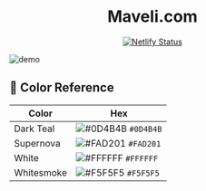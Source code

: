 <h1 align="center">
  Maveli.com 
</h1>

<p align="center">
  <a href="https://maveli-portfolio-ajmal-arjun.netlify.app/" target="_blank">
    <img src="https://api.netlify.com/api/v1/badges/1963b488-7b78-48c9-9e2d-6fb5e47ab3af/deploy-status" alt="Netlify Status" />
  </a>
</p>



![demo](https://raw.githubusercontent.com/bchiang7/v4/main/src/images/demo.png)


## 🎨 Color Reference

| Color          | Hex                                                                |
| -------------- | ------------------------------------------------------------------ |
| Dark Teal           | ![#0D4B4B](https://via.placeholder.com/10/0a192f?text=+) `#0D4B4B` |
| Supernova     | ![#FAD201](https://via.placeholder.com/10/0a192f?text=+) `#FAD201` |
| White          | ![#FFFFFF](https://via.placeholder.com/10/e6f1ff?text=+) `#FFFFFF` |
| Whitesmoke         | ![#F5F5F5](https://via.placeholder.com/10/64ffda?text=+) `#F5F5F5` |